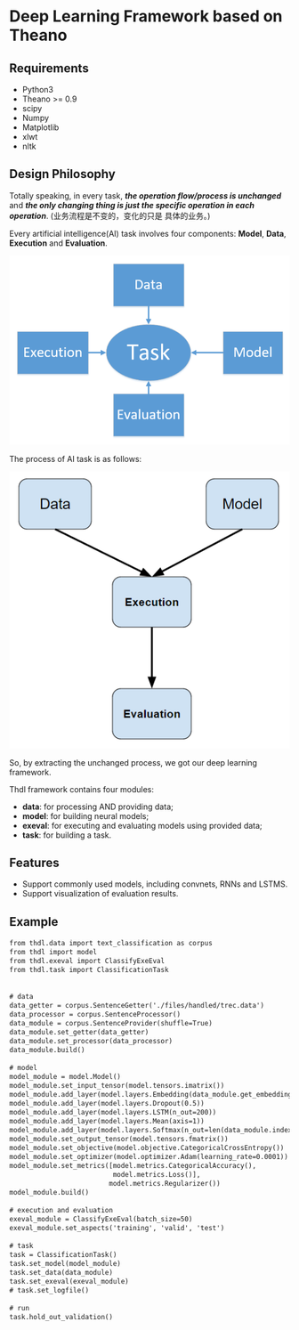 # Deep Learning Framework based on Theano

## Requirements

- Python3
- Theano >= 0.9
- scipy
- Numpy
- Matplotlib
- xlwt
- nltk

## Design Philosophy

Totally speaking, in every task, **_the operation flow/process is unchanged_** and **_the only
changing thing is just the specific operation in each operation_**. (业务流程是不变的，变化的只是
具体的业务。)

Every artificial intelligence(AI) task involves four components: **Model**, **Data**, 
**Execution** and **Evaluation**.

![four classes](doc/pics/p2.PNG)

The process of AI task is as follows:

![process](doc/pics/p3.PNG)

So, by extracting the unchanged process, we got our deep learning framework.

Thdl framework contains four modules:
 
- **data**: for processing AND providing data;
- **model**: for building neural models;
- **exeval**: for executing and evaluating models using provided data;
- **task**: for building a task.

## Features

- Support commonly used models, including convnets, RNNs and LSTMS.
- Support visualization of evaluation results.

## Example
    
    from thdl.data import text_classification as corpus
    from thdl import model
    from thdl.exeval import ClassifyExeEval
    from thdl.task import ClassificationTask
    
    
    # data
    data_getter = corpus.SentenceGetter('./files/handled/trec.data')
    data_processor = corpus.SentenceProcessor()
    data_module = corpus.SentenceProvider(shuffle=True)
    data_module.set_getter(data_getter)
    data_module.set_processor(data_processor)
    data_module.build()
    
    # model
    model_module = model.Model()
    model_module.set_input_tensor(model.tensors.imatrix())
    model_module.add_layer(model.layers.Embedding(data_module.get_embedding()))
    model_module.add_layer(model.layers.Dropout(0.5))
    model_module.add_layer(model.layers.LSTM(n_out=200))
    model_module.add_layer(model.layers.Mean(axis=1))
    model_module.add_layer(model.layers.Softmax(n_out=len(data_module.index_to_tag)))
    model_module.set_output_tensor(model.tensors.fmatrix())
    model_module.set_objective(model.objective.CategoricalCrossEntropy())
    model_module.set_optimizer(model.optimizer.Adam(learning_rate=0.0001))
    model_module.set_metrics([model.metrics.CategoricalAccuracy(),
                              model.metrics.Loss()],
                             model.metrics.Regularizer())
    model_module.build()
    
    # execution and evaluation
    exeval_module = ClassifyExeEval(batch_size=50)
    exeval_module.set_aspects('training', 'valid', 'test')
    
    # task
    task = ClassificationTask()
    task.set_model(model_module)
    task.set_data(data_module)
    task.set_exeval(exeval_module)
    # task.set_logfile()
    
    # run
    task.hold_out_validation()


